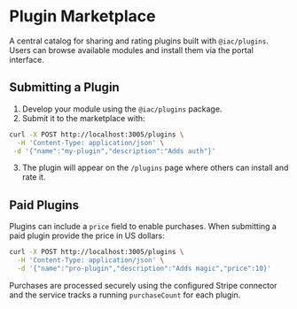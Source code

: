 # Plugin Marketplace

A central catalog for sharing and rating plugins built with `@iac/plugins`. Users can browse available modules and install them via the portal interface.

## Submitting a Plugin

1. Develop your module using the `@iac/plugins` package.
2. Submit it to the marketplace with:

```bash
curl -X POST http://localhost:3005/plugins \
  -H 'Content-Type: application/json' \
 -d '{"name":"my-plugin","description":"Adds auth"}'
```

3. The plugin will appear on the `/plugins` page where others can install and rate it.

## Paid Plugins

Plugins can include a `price` field to enable purchases. When submitting a paid
plugin provide the price in US dollars:

```bash
curl -X POST http://localhost:3005/plugins \
  -H 'Content-Type: application/json' \
  -d '{"name":"pro-plugin","description":"Adds magic","price":10}'
```

Purchases are processed securely using the configured Stripe connector and the
service tracks a running `purchaseCount` for each plugin.

